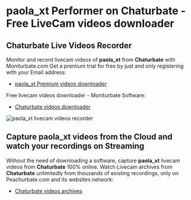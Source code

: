 # paola_xt Performer on Chaturbate - Free LiveCam videos downloader

## Chaturbate Live Videos Recorder

Monitor and record livecam videos of **paola_xt** from **Chaturbate** with Moniturbate.com
Get a premium trial for free by just and only registering with your Email address:
* [paola_xt Premium videos downloader](https://moniturbate.com/request-demo-licence-key.html)

Free livecam videos downloader - Moniturbate Software:
* [Chaturbate videos downloader](https://moniturbate.com/moniturbate-download-software.html)

![paola_xt livecam videos recorder](https://peachurnet.com/templates/moniturbate-software.png)


## Capture paola_xt videos from the Cloud and watch your recordings on Streaming

Without the need of downloading a software, capture **paola_xt** livecam videos from **Chaturbate** 100% online.
Watch Livecam archives from **Chaturbate** unlimitedly from thousands of existing recordings, only on Peachurbate.com and its websites network:
* [Chaturbate videos archives](https://peachurnet.com/)